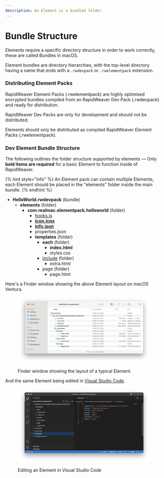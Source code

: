 ```yaml
---
description: An Element is a bundled folder
---
```


# Bundle Structure

Elements require a specific directory structure in order to work correctly, these are called Bundles in macOS.

Element bundles are directory hierarchies, with the top-level directory having a name that ends with a `.rwdevpack` or `.rwelementpack` extension.

### Distributing Element Packs

RapidWeaver Element Packs (.rwelementpack) are highly optimised encrypted bundles compiled from an RapidWeaver Dev Pack (.rwdevpack) and ready for distribution.&#x20;

RapidWeaver Dev Packs are only for development and should not be distributed.

Elements should only be distributed as compiled RapidWeaver Element Packs (.rwelementpack).

### Dev Element Bundle Structure

The following outlines the folder structure supported by elements — Only **bold items are required** for a basic Element to function inside of RapidWeaver.

{% hint style="info" %}
An Element pack can contain multiple Elements, each Element should be placed in the "elements" folder inside the main bundle.
{% endhint %}

* **HelloWorld.rwdevpack** (bundle)
  * **elements** (folder)
    * **com.realmac.elementpack.helloworld** (folder)
      * [hooks.js](bundle-structure/hooks.md)
      * [**icon.icns**](bundle-structure/icons.md)
      * [**info.json**](bundle-structure/info.json.md)
      * properties.json
      * **templates** (folder)
        * **each** (folder)
          * **index.html**
          * styles.css
        * [include](bundle-structure/include.md) (folder)
          * extra.html
        * page (folder)
          * page.html

Here's a Finder window showing the above Element layout on macOS Ventura.

<figure><img src="../.gitbook/assets/CleanShot 2023-05-31 at 14.08.03@2x.png" alt=""><figcaption><p>Finder window showing the layout of a typical Element.</p></figcaption></figure>

And the same Element being edited in [Visual Studio Code](https://code.visualstudio.com).

<figure><img src="../.gitbook/assets/CleanShot 2023-05-31 at 14.26.45@2x.png" alt=""><figcaption><p>Editing an Element in Visual Studio Code</p></figcaption></figure>
